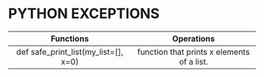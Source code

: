 
# PYTHON EXCEPTIONS

| Functions | Operations |
| :---: | :---: |
| def safe_print_list(my_list=[], x=0) | function that prints x elements of a list. |
